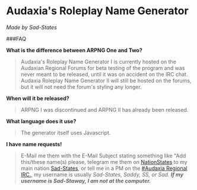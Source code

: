 # Audaxia's Roleplay Name Generator 
_Made by Sad-States_

###FAQ


**What is the difference between ARPNG One and Two?**

> Audaxia's Roleplay Name Generator I is currently hosted on the Audaxian Regional Forums for beta testing of the program and was never meant to be released, until it was on accident on the IRC chat. Audaxia Roleplay Name Generator II will still be hosted on the forums, but it will not need the forum's styling any longer.


**When will it be released?**

> ARPNG I was discontinued and ARPNG II has already been released.


**What language does it use?**

> The generator itself uses Javascript.


**I have name requests!**

> E-Mail me them with the E-Mail Subject stating something like "Add this/these name(s) please, telegram me them on [NationStates](www.nationstates.net) to my main nation [Sad-States](www.nationstates.net/nation=Sad-States), or tell me in a PM on the [#Audaxia Regional IRC.](http://webchat.esper.net/?nick=&channels=Audaxia), my username is usually _Sad-States, Saddy, SS, or Sad. **If my username is Sad-Staway, I am not at the computer.**_
